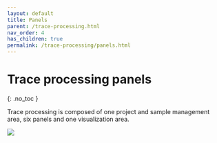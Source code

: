```yaml
---
layout: default
title: Panels
parent: /trace-processing.html
nav_order: 4
has_children: true
permalink: /trace-processing/panels.html
---
```


# Trace processing panels
{: .no_toc }

Trace processing is composed of one project and sample management area, six panels and one visualization area.

<a href="../assets/images/gui/panel-trace-processing.png"><img src="../assets/images/gui/panel-trace-processing.png" /></a>
